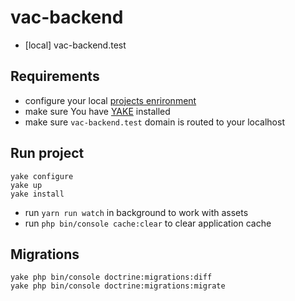 vac-backend
========================
* [local] vac-backend.test

Requirements
---
 * configure your local [projects enrironment](https://bitbucket.org/as-docker/projects-environment)
 * make sure You have [YAKE](https://yake.amsdard.io/) installed
 * make sure `vac-backend.test` domain is routed to your localhost


Run project
---
```
yake configure
yake up
yake install
```
* run `yarn run watch` in background to work with assets
* run `php bin/console cache:clear` to clear application cache

Migrations
---
```
yake php bin/console doctrine:migrations:diff
yake php bin/console doctrine:migrations:migrate  
```